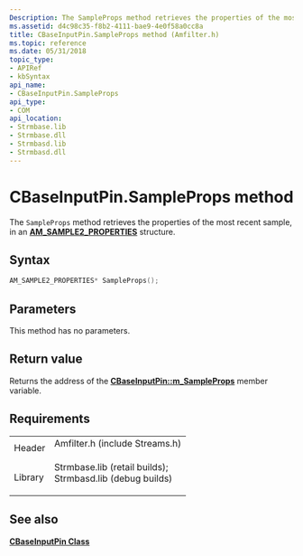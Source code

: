 ```yaml
---
Description: The SampleProps method retrieves the properties of the most recent sample, in an AM\_SAMPLE2\_PROPERTIES structure.
ms.assetid: d4c98c35-f8b2-4111-bae9-4e0f58a0cc8a
title: CBaseInputPin.SampleProps method (Amfilter.h)
ms.topic: reference
ms.date: 05/31/2018
topic_type: 
- APIRef
- kbSyntax
api_name: 
- CBaseInputPin.SampleProps
api_type: 
- COM
api_location: 
- Strmbase.lib
- Strmbase.dll
- Strmbasd.lib
- Strmbasd.dll
---
```


# CBaseInputPin.SampleProps method

The `SampleProps` method retrieves the properties of the most recent sample, in an [**AM\_SAMPLE2\_PROPERTIES**](/windows/win32/api/strmif/ns-strmif-am_sample2_properties) structure.

## Syntax


```C++
AM_SAMPLE2_PROPERTIES* SampleProps();
```



## Parameters

This method has no parameters.

## Return value

Returns the address of the [**CBaseInputPin::m\_SampleProps**](cbaseinputpin-m-sampleprops.md) member variable.

## Requirements



|                    |                                                                                                                                                                                            |
|--------------------|--------------------------------------------------------------------------------------------------------------------------------------------------------------------------------------------|
| Header<br/>  | <dl> <dt>Amfilter.h (include Streams.h)</dt> </dl>                                                                                  |
| Library<br/> | <dl> <dt>Strmbase.lib (retail builds); </dt> <dt>Strmbasd.lib (debug builds)</dt> </dl> |



## See also

<dl> <dt>

[**CBaseInputPin Class**](cbaseinputpin.md)
</dt> </dl>

 

 




